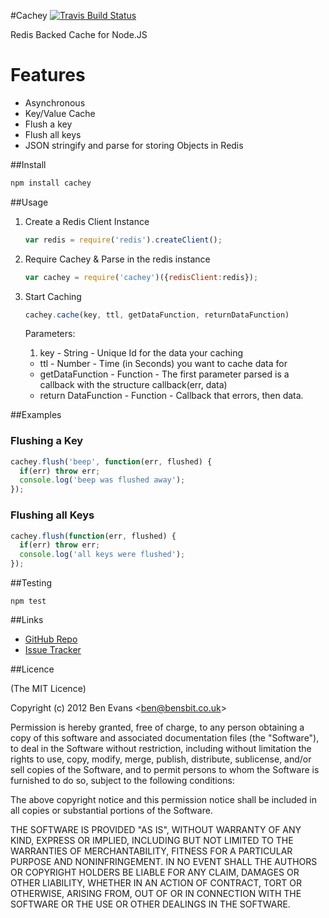 #Cachey [![Travis Build Status](https://secure.travis-ci.org/bencevans/node-cachey.png)](https://travis-ci.org/bencevans/node-cachey)

Redis Backed Cache for Node.JS

# Features

* Asynchronous
* Key/Value Cache
* Flush a key
* Flush all keys
* JSON stringify and parse for storing Objects in Redis

##Install

```bash
npm install cachey
```

##Usage

1. Create a Redis Client Instance

    ```javascript
    var redis = require('redis').createClient();
    ```

2. Require Cachey & Parse in the redis instance

    ```javascript
    var cachey = require('cachey')({redisClient:redis});
    ```

3. Start Caching

    ```javascript
    cachey.cache(key, ttl, getDataFunction, returnDataFunction)
    ```

    Parameters:

    1. key - String - Unique Id for the data your caching
    * ttl - Number - Time (in Seconds) you want to cache data for
    * getDataFunction - Function - The first parameter parsed is a callback with the structure callback(err, data)
    * return DataFunction - Function - Callback that errors, then data.



##Examples

### Flushing a Key

```javascript
cachey.flush('beep', function(err, flushed) {
  if(err) throw err;
  console.log('beep was flushed away');
});
```

### Flushing all Keys

```javascript
cachey.flush(function(err, flushed) {
  if(err) throw err;
  console.log('all keys were flushed');
});
```

##Testing

`npm test`

##Links

* [GitHub Repo](https://github.com/bencevans/node-cachey)
* [Issue Tracker](https://github.com/bencevans/node-cachey/issues)

##Licence

(The MIT Licence)

Copyright (c) 2012 Ben Evans &lt;ben@bensbit.co.uk&gt;

Permission is hereby granted, free of charge, to any person obtaining a copy of this software and associated documentation files (the "Software"), to deal in the Software without restriction, including without limitation the rights to use, copy, modify, merge, publish, distribute, sublicense, and/or sell copies of the Software, and to permit persons to whom the Software is furnished to do so, subject to the following conditions:

The above copyright notice and this permission notice shall be included in all copies or substantial portions of the Software.

THE SOFTWARE IS PROVIDED "AS IS", WITHOUT WARRANTY OF ANY KIND, EXPRESS OR IMPLIED, INCLUDING BUT NOT LIMITED TO THE WARRANTIES OF MERCHANTABILITY, FITNESS FOR A PARTICULAR PURPOSE AND NONINFRINGEMENT. IN NO EVENT SHALL THE AUTHORS OR COPYRIGHT HOLDERS BE LIABLE FOR ANY CLAIM, DAMAGES OR OTHER LIABILITY, WHETHER IN AN ACTION OF CONTRACT, TORT OR OTHERWISE, ARISING FROM, OUT OF OR IN CONNECTION WITH THE SOFTWARE OR THE USE OR OTHER DEALINGS IN THE SOFTWARE.
